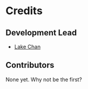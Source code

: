 # Credits
## Development Lead
* [Lake Chan](https://github.com/StoneMoe)

## Contributors
None yet. Why not be the first?
